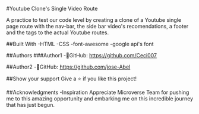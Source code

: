 #Youtube Clone's Single Video Route

A practice to test our code level by creating a clone of a Youtube single page route with the nav-bar, the side bar video's recomendations, a footer and the <a> tags to the actual Youtube routes. 

##Built With
-HTML
-CSS
-font-awesome
-google api's font

##Authors
###Author1
-👤GitHub: https://github.com/Ceci007

##Author2
-👤GitHub: https://github.com/jose-Abel

##Show your support
Give a ⭐️ if you like this project!

##Acknowledgments
-Inspiration
Appreciate Microverse Team for pushing me to this amazing opportunity and embarking me on this incredible journey that has just begun.



